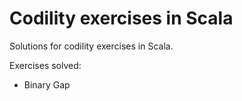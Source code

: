 # Codility exercises in Scala

Solutions for codility exercises in Scala.

Exercises solved:
- Binary Gap